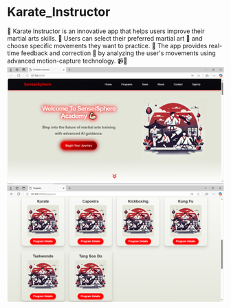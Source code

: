 # Karate_Instructor
🥋 Karate Instructor is an innovative app that helps users improve their martial arts skills. 🌟 Users can select their preferred martial art 🥷 and choose specific movements they want to practice. 💪 The app provides real-time feedback and correction 🎯 by analyzing the user's movements using advanced motion-capture technology. 📹🤖
![Home_page](Site_web_pages/IA_Karate_instractor.png)
![Programs](Site_web_pages/programes.png)
